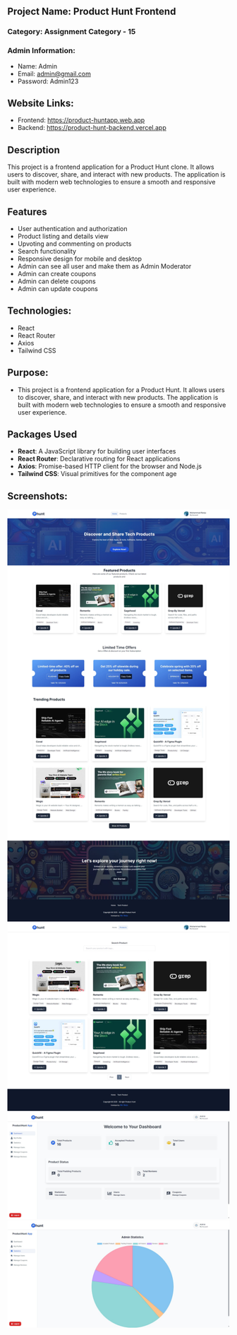 ## Project Name: Product Hunt Frontend

### Category: Assignment Category - 15

### Admin Information:

- Name: Admin
- Email: admin@gmail.com
- Password: Admin123

## Website Links:

- Frontend: https://product-huntapp.web.app
- Backend: https://product-hunt-backend.vercel.app

## Description

This project is a frontend application for a Product Hunt clone. It allows users to discover, share, and interact with new products. The application is built with modern web technologies to ensure a smooth and responsive user experience.

## Features

- User authentication and authorization
- Product listing and details view
- Upvoting and commenting on products
- Search functionality
- Responsive design for mobile and desktop
- Admin can see all user and make them as Admin Moderator
- Admin can create coupons
- Admin can delete coupons
- Admin can update coupons

## Technologies:

- React
- React Router
- Axios
- Tailwind CSS

## Purpose:

- This project is a frontend application for a Product Hunt. It allows users to discover, share, and interact with new products. The application is built with modern web technologies to ensure a smooth and responsive user experience.

## Packages Used

- **React**: A JavaScript library for building user interfaces
- **React Router**: Declarative routing for React applications
- **Axios**: Promise-based HTTP client for the browser and Node.js
- **Tailwind CSS**: Visual primitives for the component age

## Screenshots:

![Screenshot 1](./public/1.jpeg)
![Screenshot 2](./public/2.jpeg)
![Screenshot 3](./public/3.jpeg)
![Screenshot 4](./public/4.jpeg)
